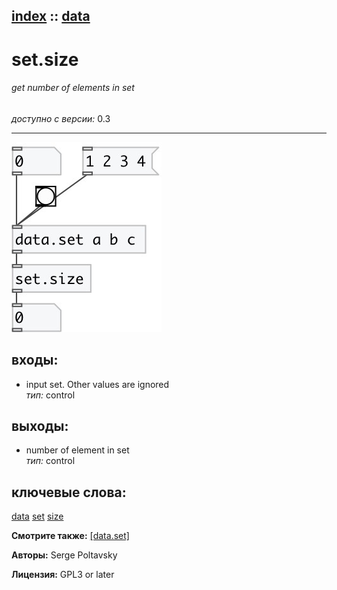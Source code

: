 [index](index.html) :: [data](category_data.html)
---

# set.size

###### get number of elements in set

*доступно с версии:* 0.3

---




[![example](../examples/img/set.size.jpg)](../examples/pd/set.size.pd)









## входы:

* input set. Other values are ignored<br>
_тип:_ control



## выходы:

* number of element in set<br>
_тип:_ control



## ключевые слова:

[data](keywords/data.html)
[set](keywords/set.html)
[size](keywords/size.html)



**Смотрите также:**
[\[data.set\]](data.set.html)




**Авторы:** Serge Poltavsky




**Лицензия:** GPL3 or later





